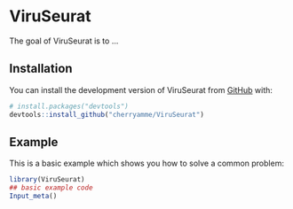 
# ViruSeurat

<!-- badges: start -->
<!-- badges: end -->

The goal of ViruSeurat is to ...

## Installation

You can install the development version of ViruSeurat from [GitHub](https://github.com/) with:

``` r
# install.packages("devtools")
devtools::install_github("cherryamme/ViruSeurat")
```

## Example

This is a basic example which shows you how to solve a common problem:

``` r
library(ViruSeurat)
## basic example code
Input_meta()
```

